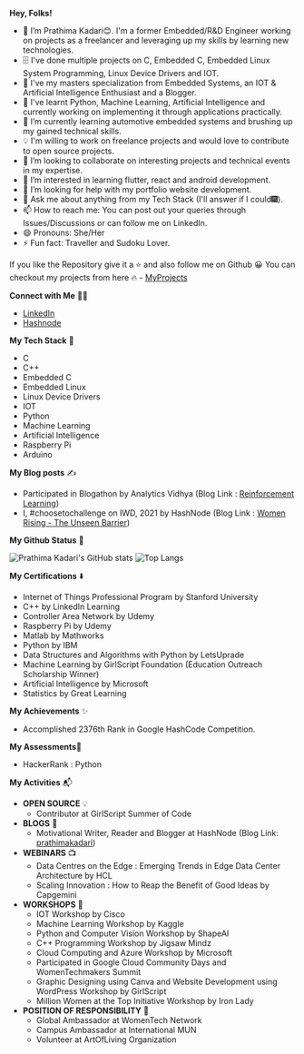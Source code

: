 **Hey, Folks!**

- 👋 I’m Prathima Kadari😊. I'm a former Embedded/R&D Engineer working on projects as a freelancer and leveraging up my skills by learning new technologies.
- 🗄️  I've done multiple projects on C, Embedded C, Embedded Linux System Programming, Linux Device Drivers and IOT. 
- 🧰 I've my masters specialization from Embedded Systems, an IOT & Artificial Intelligence Enthusiast and a Blogger.
- 🙋 I've learnt Python, Machine Learning, Artificial Intelligence and currently working on implementing it through applications practically. 
- 🌱 I’m currently learning automotive embedded systems and brushing up my gained technical skills.
- 💡  I'm willing to work on freelance projects and would love to contribute to open source projects.
- 💞️ I’m looking to collaborate on interesting projects and technical events in my expertise.
- 👀 I’m interested in learning flutter, react and android development.
- 🤔 I’m looking for help with my portfolio website development.
- 💬 Ask me about anything from my Tech Stack (I'll answer if I could🎆).
- 📫 How to reach me: You can post out your queries through Issues/Discussions or can follow me on LinkedIn.
- 😄 Pronouns: She/Her
- ⚡ Fun fact: Traveller and Sudoku Lover.

If you like the Repository give it a ⭐ and also follow me on Github 😀
You can checkout my projects from here 🔥 - [MyProjects](https://github.com/prathimacode-hub?tab=repositories) 

**Connect with Me** 🤝🏻
- [LinkedIn](https://www.linkedin.com/in/prathima-kadari)
- [Hashnode](https://prathimakadari.hashnode.dev/)

**My Tech Stack** 🚀
- C
- C++
- Embedded C
- Embedded Linux
- Linux Device Drivers
- IOT
- Python
- Machine Learning 
- Artificial Intelligence
- Raspberry Pi
- Arduino

**My Blog posts** ✍️
- Participated in Blogathon by Analytics Vidhya (Blog Link :  [Reinforcement Learning](https://www.analyticsvidhya.com/blog/2021/02/introduction-to-reinforcement-learning-for-beginners/))
- I, #choosetochallenge on IWD, 2021 by HashNode (Blog Link : [Women Rising - The Unseen Barrier](https://prathimakadari.hashnode.dev/choosetochallenge-women-rising-the-unseen-barriers))

**My Github Status** 🦸

![Prathima Kadari's GitHub stats](https://github-readme-stats.vercel.app/api?username=prathimacode-hub&show_icons=true&theme=radical&repo=github-readme-stats&count_private=true)
![Top Langs](https://github-readme-stats.vercel.app/api/top-langs/?username=prathimacode-hub&layout=compact&show_icons=true&theme=radical&count_private=true)

**My Certifications** ⬇️
- Internet of Things Professional Program by Stanford University 
- C++ by LinkedIn Learning
- Controller Area Network by Udemy
- Raspberry Pi by Udemy
- Matlab by Mathworks
- Python by IBM
- Data Structures and Algorithms with Python by LetsUprade
- Machine Learning by GirlScript Foundation (Education Outreach Scholarship Winner)
- Artificial Intelligence by Microsoft
- Statistics by Great Learning

**My Achievements** ✨
- Accomplished 2376th Rank in Google HashCode Competition.

**My Assessments**📡
- HackerRank : Python

**My Activities** 📬
- **OPEN SOURCE** 💡
  - Contributor at GirlScript Summer of Code
- **BLOGS** 📖
  - Motivational Writer, Reader and Blogger at HashNode (Blog Link: [prathimakadari](https://prathimakadari.hashnode.dev/))
- **WEBINARS** 📺
  - Data Centres on the Edge : Emerging Trends in Edge Data Center Architecture by HCL
  - Scaling Innovation : How to Reap the Benefit of Good Ideas by Capgemini 
- **WORKSHOPS** 🔭
  - IOT Workshop by Cisco
  - Machine Learning Workshop by Kaggle
  - Python and Computer Vision Workshop by ShapeAI
  - C++ Programming Workshop by Jigsaw Mindz
  - Cloud Computing and Azure Workshop by Microsoft
  - Participated in Google Cloud Community Days and WomenTechmakers Summit
  - Graphic Designing using Canva and Website Development using WordPress Workshop by GirlScript
  - Million Women at the Top Initiative Workshop by Iron Lady
- **POSITION OF RESPONSIBILITY** 🧰
  - Global Ambassador at WomenTech Network 
  - Campus Ambassador at International MUN 
  - Volunteer at ArtOfLiving Organization

<!---
prathimacode-hub/prathimacode-hub is a ✨ special ✨ repository because its `README.md` (this file) appears on your GitHub profile.
You can click the Preview link to take a look at your changes.
--->
